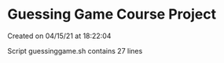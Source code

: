 # Guessing Game Course Project

Created on 04/15/21 at 18:22:04

Script guessinggame.sh contains 27 lines
